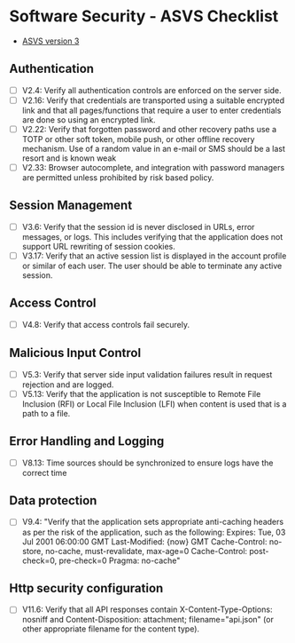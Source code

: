 # Software Security - ASVS Checklist

* [ASVS version 3](https://www.owasp.org/images/3/33/OWASP_Application_Security_Verification_Standard_3.0.1.pdf)

## Authentication

- [ ] V2.4: Verify all authentication controls are enforced on the server side.
- [ ] V2.16: Verify that credentials are transported using a suitable encrypted link and that all pages/functions that require a user to enter credentials are done so using an encrypted link.
- [ ] V2.22: Verify that forgotten password and other recovery paths use a TOTP or other soft token, mobile push, or other offline recovery mechanism. Use of a random value in an e-mail or SMS should be a last resort and is known weak
- [ ] V2.33: Browser autocomplete, and integration with password managers are permitted unless prohibited by risk based policy.

## Session Management

- [ ] V3.6: Verify that the session id is never disclosed in URLs, error messages, or logs. This includes verifying that the application does not support URL rewriting of session cookies.
- [ ] V3.17: Verify that an active session list is displayed in the account profile or similar of each user. The user should be able to terminate any active session.

## Access Control

- [ ] V4.8: Verify that access controls fail securely.

## Malicious Input Control

- [ ] V5.3: Verify that server side input validation failures result in request rejection and are logged.
- [ ] V5.13: Verify that the application is not susceptible to Remote File Inclusion (RFI) or Local File Inclusion (LFI) when content is used that is a path to a file.

## Error Handling and Logging

- [ ] V8.13: Time sources should be synchronized to ensure logs have the correct time 

## Data protection

- [ ] V9.4: "Verify that the application sets appropriate anti-caching headers as per the risk of the application, such as the following:
Expires: Tue, 03 Jul 2001 06:00:00 GMT
Last-Modified: {now} GMT
Cache-Control: no-store, no-cache, must-revalidate, max-age=0 Cache-Control: post-check=0, pre-check=0
Pragma: no-cache"

## Http security configuration

- [ ] V11.6: Verify that all API responses contain X-Content-Type-Options: nosniff and Content-Disposition: attachment; filename="api.json" (or other appropriate filename for the content type).

